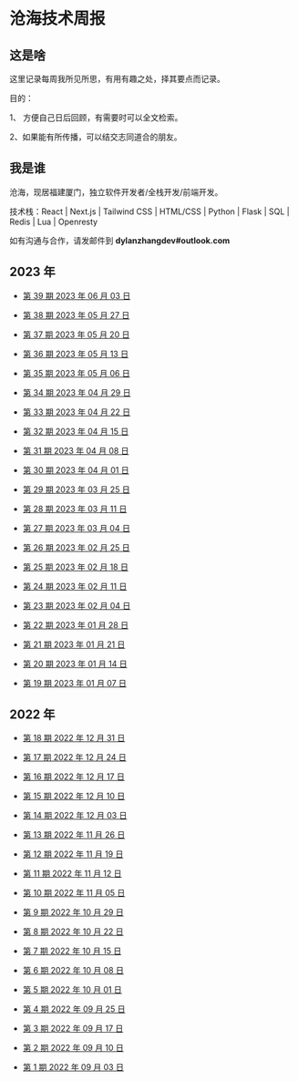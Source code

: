 # 沧海技术周报

## 这是啥

这里记录每周我所见所思，有用有趣之处，择其要点而记录。

目的：

1、 方便自己日后回顾，有需要时可以全文检索。

2、如果能有所传播，可以结交志同道合的朋友。

## 我是谁

沧海，现居福建厦门，独立软件开发者/全栈开发/前端开发。

技术栈：React | Next.js | Tailwind CSS | HTML/CSS | Python | Flask | SQL | Redis | Lua | Openresty

如有沟通与合作，请发邮件到 **dylanzhangdev#outlook.com**

## 2023 年

- [第 39 期 2023 年 06 月 03 日](https://github.com/theseazhang/weekly_news/blob/main/039.md)

- [第 38 期 2023 年 05 月 27 日](https://github.com/theseazhang/weekly_news/blob/main/038.md)

- [第 37 期 2023 年 05 月 20 日](https://github.com/theseazhang/weekly_news/blob/main/037.md)

- [第 36 期 2023 年 05 月 13 日](https://github.com/theseazhang/weekly_news/blob/main/036.md)

- [第 35 期 2023 年 05 月 06 日](https://github.com/theseazhang/weekly_news/blob/main/035.md)

- [第 34 期 2023 年 04 月 29 日](https://github.com/theseazhang/weekly_news/blob/main/034.md)

- [第 33 期 2023 年 04 月 22 日](https://github.com/theseazhang/weekly_news/blob/main/033.md)

- [第 32 期 2023 年 04 月 15 日](https://github.com/theseazhang/weekly_news/blob/main/032.md)

- [第 31 期 2023 年 04 月 08 日](https://github.com/theseazhang/weekly_news/blob/main/031.md)

- [第 30 期 2023 年 04 月 01 日](https://github.com/theseazhang/weekly_news/blob/main/030.md)

- [第 29 期 2023 年 03 月 25 日](https://github.com/theseazhang/weekly_news/blob/main/029.md)

- [第 28 期 2023 年 03 月 11 日](https://github.com/theseazhang/weekly_news/blob/main/028.md)

- [第 27 期 2023 年 03 月 04 日](https://github.com/theseazhang/weekly_news/blob/main/027.md)

- [第 26 期 2023 年 02 月 25 日](https://github.com/theseazhang/weekly_news/blob/main/026.md)

- [第 25 期 2023 年 02 月 18 日](https://github.com/theseazhang/weekly_news/blob/main/025.md)

- [第 24 期 2023 年 02 月 11 日](https://github.com/theseazhang/weekly_news/blob/main/024.md)

- [第 23 期 2023 年 02 月 04 日](https://github.com/theseazhang/weekly_news/blob/main/023.md)

- [第 22 期 2023 年 01 月 28 日](https://github.com/theseazhang/weekly_news/blob/main/022.md)

- [第 21 期 2023 年 01 月 21 日](https://github.com/theseazhang/weekly_news/blob/main/021.md)

- [第 20 期 2023 年 01 月 14 日](https://github.com/theseazhang/weekly_news/blob/main/020.md)

- [第 19 期 2023 年 01 月 07 日](https://github.com/theseazhang/weekly_news/blob/main/019.md)

## 2022 年

- [第 18 期 2022 年 12 月 31 日](https://github.com/theseazhang/weekly_news/blob/main/018.md)

- [第 17 期 2022 年 12 月 24 日](https://github.com/theseazhang/weekly_news/blob/main/017.md)

- [第 16 期 2022 年 12 月 17 日](https://github.com/theseazhang/weekly_news/blob/main/016.md)

- [第 15 期 2022 年 12 月 10 日](https://github.com/theseazhang/weekly_news/blob/main/015.md)

- [第 14 期 2022 年 12 月 03 日](https://github.com/theseazhang/weekly_news/blob/main/014.md)

- [第 13 期 2022 年 11 月 26 日](https://github.com/theseazhang/weekly_news/blob/main/013.md)

- [第 12 期 2022 年 11 月 19 日](https://github.com/theseazhang/weekly_news/blob/main/012.md)

- [第 11 期 2022 年 11 月 12 日](https://github.com/theseazhang/weekly_news/blob/main/011.md)

- [第 10 期 2022 年 11 月 05 日](https://github.com/theseazhang/weekly_news/blob/main/010.md)

- [第 9 期 2022 年 10 月 29 日](https://github.com/theseazhang/weekly_news/blob/main/009.md)

- [第 8 期 2022 年 10 月 22 日](https://github.com/theseazhang/weekly_news/blob/main/008.md)

- [第 7 期 2022 年 10 月 15 日](https://github.com/theseazhang/weekly_news/blob/main/007.md)

- [第 6 期 2022 年 10 月 08 日](https://github.com/theseazhang/weekly_news/blob/main/006.md)

- [第 5 期 2022 年 10 月 01 日](https://github.com/theseazhang/weekly_news/blob/main/005.md)

- [第 4 期 2022 年 09 月 25 日](https://github.com/theseazhang/weekly_news/blob/main/004.md)

- [第 3 期 2022 年 09 月 17 日](https://github.com/theseazhang/weekly_news/blob/main/003.md)

- [第 2 期 2022 年 09 月 10 日](https://github.com/theseazhang/weekly_news/blob/main/002.md)

- [第 1 期 2022 年 09 月 03 日](https://github.com/theseazhang/weekly_news/blob/main/001.md)
